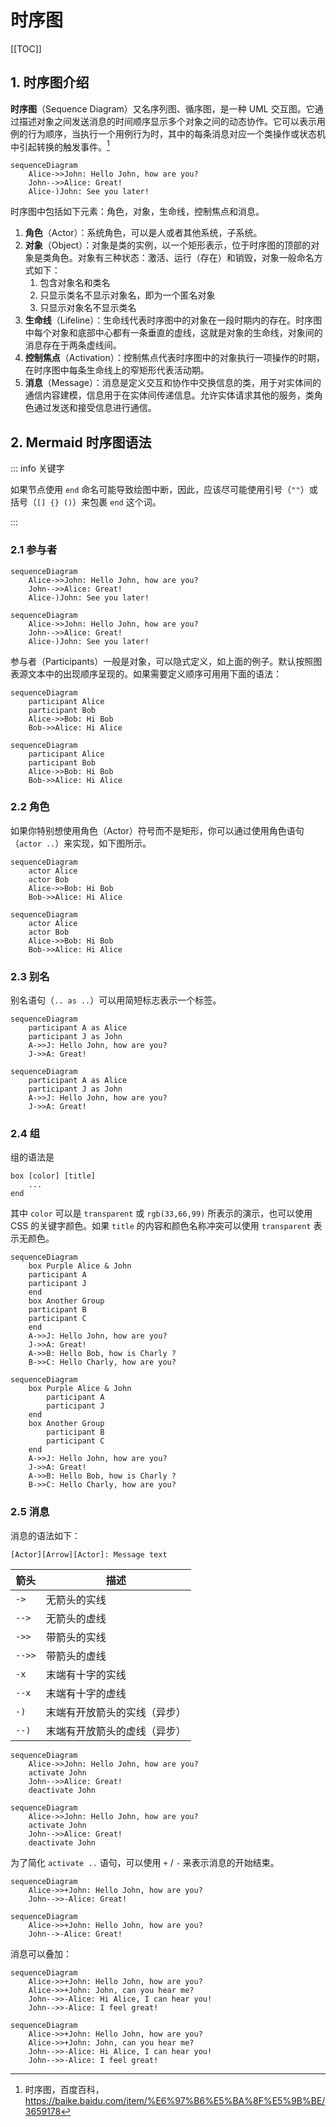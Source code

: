 # 时序图

[[TOC]]

## 1. 时序图介绍

**时序图**（Sequence Diagram）又名序列图、循序图，是一种 UML 交互图。它通过描述对象之间发送消息的时间顺序显示多个对象之间的动态协作。它可以表示用例的行为顺序，当执行一个用例行为时，其中的每条消息对应一个类操作或状态机中引起转换的触发事件。[^1]

[^1]: 时序图，百度百科，<https://baike.baidu.com/item/%E6%97%B6%E5%BA%8F%E5%9B%BE/3659178>

```mermaid
sequenceDiagram
    Alice->>John: Hello John, how are you?
    John-->>Alice: Great!
    Alice-)John: See you later!
```

时序图中包括如下元素：角色，对象，生命线，控制焦点和消息。

1. **角色**（Actor）：系统角色，可以是人或者其他系统，子系统。
2. **对象**（Object）：对象是类的实例，以一个矩形表示，位于时序图的顶部的对象是类角色。对象有三种状态：激活、运行（存在）和销毁，对象一般命名方式如下：
    1. 包含对象名和类名
    2. 只显示类名不显示对象名，即为一个匿名对象
    3. 只显示对象名不显示类名
3. **生命线**（Lifeline）：生命线代表时序图中的对象在一段时期内的存在。时序图中每个对象和底部中心都有一条垂直的虚线，这就是对象的生命线，对象间的消息存在于两条虚线间。
4. **控制焦点**（Activation）：控制焦点代表时序图中的对象执行一项操作的时期，在时序图中每条生命线上的窄矩形代表活动期。
5. **消息**（Message）：消息是定义交互和协作中交换信息的类，用于对实体间的通信内容建模，信息用于在实体间传递信息。允许实体请求其他的服务，类角色通过发送和接受信息进行通信。

## 2. Mermaid 时序图语法

::: info 关键字

如果节点使用 `end` 命名可能导致绘图中断，因此，应该尽可能使用引号（`""`）或括号（`[] {} ()`）来包裹 `end` 这个词。

:::

### 2.1 参与者

```text
sequenceDiagram
    Alice->>John: Hello John, how are you?
    John-->>Alice: Great!
    Alice-)John: See you later!
```
```mermaid
sequenceDiagram
    Alice->>John: Hello John, how are you?
    John-->>Alice: Great!
    Alice-)John: See you later!
```

参与者（Participants）一般是对象，可以隐式定义，如上面的例子。默认按照图表源文本中的出现顺序呈现的。如果需要定义顺序可用用下面的语法：

```text
sequenceDiagram
    participant Alice
    participant Bob
    Alice->>Bob: Hi Bob
    Bob->>Alice: Hi Alice
```
```mermaid
sequenceDiagram
    participant Alice
    participant Bob
    Alice->>Bob: Hi Bob
    Bob->>Alice: Hi Alice
```

### 2.2 角色

如果你特别想使用角色（Actor）符号而不是矩形，你可以通过使用角色语句（`actor ..`）来实现，如下图所示。

```text
sequenceDiagram
    actor Alice
    actor Bob
    Alice->>Bob: Hi Bob
    Bob->>Alice: Hi Alice
```
```mermaid
sequenceDiagram
    actor Alice
    actor Bob
    Alice->>Bob: Hi Bob
    Bob->>Alice: Hi Alice
```

### 2.3 别名

别名语句（`.. as ..`）可以用简短标志表示一个标签。

```text
sequenceDiagram
    participant A as Alice
    participant J as John
    A->>J: Hello John, how are you?
    J->>A: Great!
```
```mermaid
sequenceDiagram
    participant A as Alice
    participant J as John
    A->>J: Hello John, how are you?
    J->>A: Great!
```

### 2.4 组

组的语法是

```text
box [color] [title]
    ...
end
```

其中 `color` 可以是 `transparent` 或 `rgb(33,66,99)` 所表示的演示，也可以使用 CSS 的关键字颜色。如果 `title` 的内容和颜色名称冲突可以使用 `transparent` 表示无颜色。

```text
sequenceDiagram
    box Purple Alice & John
    participant A
    participant J
    end
    box Another Group
    participant B
    participant C
    end
    A->>J: Hello John, how are you?
    J->>A: Great!
    A->>B: Hello Bob, how is Charly ?
    B->>C: Hello Charly, how are you?
```
```mermaid
sequenceDiagram
    box Purple Alice & John
        participant A
        participant J
    end
    box Another Group
        participant B
        participant C
    end
    A->>J: Hello John, how are you?
    J->>A: Great!
    A->>B: Hello Bob, how is Charly ?
    B->>C: Hello Charly, how are you?
```

### 2.5 消息

消息的语法如下：

```text
[Actor][Arrow][Actor]: Message text
```

| 箭头   | 描述                         |
| ------ | ---------------------------- |
| `->`   | 无箭头的实线                 |
| `-->`  | 无箭头的虚线                 |
| `->>`  | 带箭头的实线                 |
| `-->>` | 带箭头的虚线                 |
| `-x`   | 末端有十字的实线             |
| `--x`  | 末端有十字的虚线             |
| `-)`   | 末端有开放箭头的实线（异步） |
| `--)`  | 末端有开放箭头的虚线（异步） |

```text
sequenceDiagram
    Alice->>John: Hello John, how are you?
    activate John
    John-->>Alice: Great!
    deactivate John
```
```mermaid
sequenceDiagram
    Alice->>John: Hello John, how are you?
    activate John
    John-->>Alice: Great!
    deactivate John
```

为了简化 `activate ..` 语句，可以使用 `+` / `-` 来表示消息的开始结束。

```text
sequenceDiagram
    Alice->>+John: Hello John, how are you?
    John-->>-Alice: Great!
```
```mermaid
sequenceDiagram
    Alice->>+John: Hello John, how are you?
    John-->-Alice: Great!
```

消息可以叠加：

```text
sequenceDiagram
    Alice->>+John: Hello John, how are you?
    Alice->>+John: John, can you hear me?
    John-->>-Alice: Hi Alice, I can hear you!
    John-->>-Alice: I feel great!
```
```mermaid
sequenceDiagram
    Alice->>+John: Hello John, how are you?
    Alice->>+John: John, can you hear me?
    John-->>-Alice: Hi Alice, I can hear you!
    John-->>-Alice: I feel great!
```
